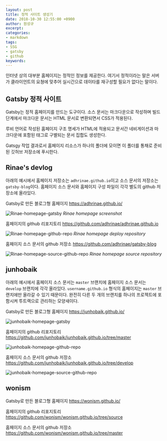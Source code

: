 ```yaml
---
layout: post
title: 정적 사이트 생성기
date: 2018-10-30 12:55:00 +0900
author: 원성규
excerpt: 
categories:
- markdown
tags:
- SSG
- gatsby
- github
keywords:
---
```


인터넷 상의 대부분 홈페이지는 정적인 정보를 제공한다. 여기서 정적이라는 말은 서버가 클라이언트의 요쳥에 맞추어 실시간으로 데이타를 재구성할 필요가 없다는 말이다.

## Gatsby 정적 사이트

Gatsby는 정적 홈페이지를 만드는 도구이다. 소스 문서는 마크다운으로 작성하며 빌드단계에서 마크다운 문서는 HTML 문서로 변환되면서 CSS가 적용된다. 

루비 언어로 작성된 홈페이지 구조 명세가 HTML에 적용되고 문서간 네비게이션과 마크다운에 포함된 태그로 구별되는 문서 집합도 생성한다.

Gatsgy 작업 결과로서 홈페이지 리소스가 하나의 폴더에 모이면 이 폴더를 통채로 준비된 깃허브 저장소에 푸시한다. 

## Rinae's devlog

아래의 예시에서 홈페이지 저장소는 `adhrinae.github.io`이고 소스 문서의 저장소는 `gatsby-blog`이다.
홈페이지 소스 문서와 홈페이지 구성 파일이 각각 별도의 github 저장소에 올라있다. 

Gatsby로 만든 블로그형 홈페이지
https://adhrinae.github.io/

![Rinae-homepage-gatsby]({{site.baseurl}}/img/Rinae-homepage-gatsby.png)
*Rinae homepage screenshot*

홈페이지의 github 리포지토리
https://github.com/adhrinae/adhrinae.github.io

![Rinae-homepage-github-repo]({{site.baseurl}}/img/Rinae-homepage-github-repo.png)
*Rinae homepage deploy repository*


홈페이지 소스 문서의 github 저장소
https://github.com/adhrinae/gatsby-blog

![Rinae-homepage-source-github-repo]({{site.baseurl}}/img/Rinae-homepage-source-github-repo.png)
*Rinae homepage source repository*


## junhobaik

아래의 예시에서 홈페이지 소스 문서는 `master` 브랜치에 홈페이지 소스 문서는 `develop` 브랜치에 각각 올라있다. `username.github.io` 형식의 홈페이지는 `master` 브랜치에만 올라갈 수 있기 때문이다. 
완전히 다른 두 개의 브랜치를 하나의 프로젝트에 포함시켜 투트랙으로 관리하는 모양새이다.

Gatsby로 만든 블로그형 홈페이지
https://junhobaik.github.io/

![junhobaik-homepage-gatsby]({{site.baseurl}}/img/junhobaik-homepage-gatsby.png)

홈페이지의 github 리포지토리
https://github.com/junhobaik/junhobaik.github.io/tree/master

![junhobaik-homepage-github-repo]({{site.baseurl}}/img/junhobaik-homepage-github-repo.png)

홈페이지 소스 문서의 github 저장소
https://github.com/junhobaik/junhobaik.github.io/tree/develop

![junhobaik-homepage-source-github-repo]({{site.baseurl}}/img/junhobaik-homepage-source-github-repo.png)


## wonism

Gatsby로 만든 블로그형 홈페이지
https://wonism.github.io/

홈페이지의 github 리포지토리
https://github.com/wonism/wonism.github.io/tree/source

홈페이지 소스 문서의 github 저장소
https://github.com/wonism/wonism.github.io/tree/master




